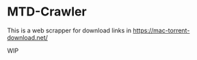 # MTD-Crawler

This is a web scrapper for download links in https://mac-torrent-download.net/


WIP
